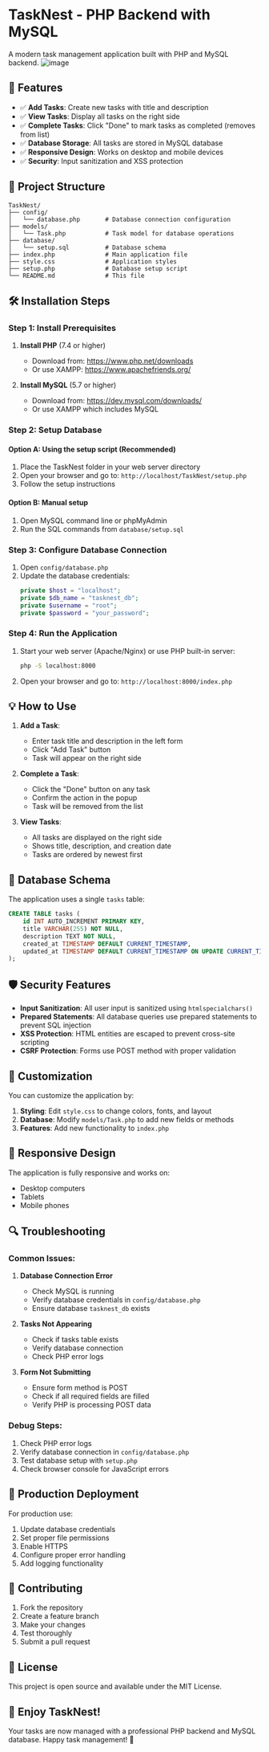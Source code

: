 # TaskNest - PHP Backend with MySQL

A modern task management application built with PHP and MySQL backend.
![image](https://github.com/user-attachments/assets/f8a1468d-fe5c-4bee-9520-3abb1d3a4100)


## 🚀 Features

- ✅ **Add Tasks**: Create new tasks with title and description
- ✅ **View Tasks**: Display all tasks on the right side
- ✅ **Complete Tasks**: Click "Done" to mark tasks as completed (removes from list)
- ✅ **Database Storage**: All tasks are stored in MySQL database
- ✅ **Responsive Design**: Works on desktop and mobile devices
- ✅ **Security**: Input sanitization and XSS protection

## 📁 Project Structure

```
TaskNest/
├── config/
│   └── database.php       # Database connection configuration
├── models/
│   └── Task.php           # Task model for database operations
├── database/
│   └── setup.sql          # Database schema
├── index.php              # Main application file
├── style.css              # Application styles
├── setup.php              # Database setup script
└── README.md              # This file
```

## 🛠️ Installation Steps

### Step 1: Install Prerequisites

1. **Install PHP** (7.4 or higher)
   - Download from: https://www.php.net/downloads
   - Or use XAMPP: https://www.apachefriends.org/

2. **Install MySQL** (5.7 or higher)
   - Download from: https://dev.mysql.com/downloads/
   - Or use XAMPP which includes MySQL

### Step 2: Setup Database

#### Option A: Using the setup script (Recommended)
1. Place the TaskNest folder in your web server directory
2. Open your browser and go to: `http://localhost/TaskNest/setup.php`
3. Follow the setup instructions

#### Option B: Manual setup
1. Open MySQL command line or phpMyAdmin
2. Run the SQL commands from `database/setup.sql`

### Step 3: Configure Database Connection

1. Open `config/database.php`
2. Update the database credentials:
   ```php
   private $host = "localhost";
   private $db_name = "tasknest_db";
   private $username = "root";
   private $password = "your_password";
   ```

### Step 4: Run the Application

1. Start your web server (Apache/Nginx) or use PHP built-in server:
   ```bash
   php -S localhost:8000
   ```
2. Open your browser and go to: `http://localhost:8000/index.php`

## 💡 How to Use

1. **Add a Task**: 
   - Enter task title and description in the left form
   - Click "Add Task" button
   - Task will appear on the right side

2. **Complete a Task**:
   - Click the "Done" button on any task
   - Confirm the action in the popup
   - Task will be removed from the list

3. **View Tasks**:
   - All tasks are displayed on the right side
   - Shows title, description, and creation date
   - Tasks are ordered by newest first

## 🔧 Database Schema

The application uses a single `tasks` table:

```sql
CREATE TABLE tasks (
    id INT AUTO_INCREMENT PRIMARY KEY,
    title VARCHAR(255) NOT NULL,
    description TEXT NOT NULL,
    created_at TIMESTAMP DEFAULT CURRENT_TIMESTAMP,
    updated_at TIMESTAMP DEFAULT CURRENT_TIMESTAMP ON UPDATE CURRENT_TIMESTAMP
);
```

## 🛡️ Security Features

- **Input Sanitization**: All user input is sanitized using `htmlspecialchars()`
- **Prepared Statements**: All database queries use prepared statements to prevent SQL injection
- **XSS Protection**: HTML entities are escaped to prevent cross-site scripting
- **CSRF Protection**: Forms use POST method with proper validation

## 🎨 Customization

You can customize the application by:

1. **Styling**: Edit `style.css` to change colors, fonts, and layout
2. **Database**: Modify `models/Task.php` to add new fields or methods
3. **Features**: Add new functionality to `index.php`

## 📱 Responsive Design

The application is fully responsive and works on:
- Desktop computers
- Tablets
- Mobile phones

## 🔍 Troubleshooting

### Common Issues:

1. **Database Connection Error**
   - Check MySQL is running
   - Verify database credentials in `config/database.php`
   - Ensure database `tasknest_db` exists

2. **Tasks Not Appearing**
   - Check if tasks table exists
   - Verify database connection
   - Check PHP error logs

3. **Form Not Submitting**
   - Ensure form method is POST
   - Check if all required fields are filled
   - Verify PHP is processing POST data

### Debug Steps:

1. Check PHP error logs
2. Verify database connection in `config/database.php`
3. Test database setup with `setup.php`
4. Check browser console for JavaScript errors

## 🚀 Production Deployment

For production use:

1. Update database credentials
2. Set proper file permissions
3. Enable HTTPS
4. Configure proper error handling
5. Add logging functionality

## 🤝 Contributing

1. Fork the repository
2. Create a feature branch
3. Make your changes
4. Test thoroughly
5. Submit a pull request

## 📄 License

This project is open source and available under the MIT License.

## 🎉 Enjoy TaskNest!

Your tasks are now managed with a professional PHP backend and MySQL database. Happy task management! 🎯
